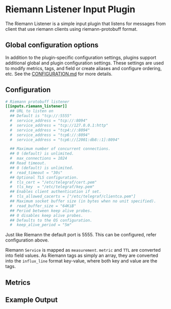 # Riemann Listener Input Plugin

The Riemann Listener is a simple input plugin that listens for messages from
client that use riemann clients using riemann-protobuff format.

## Global configuration options <!-- @/docs/includes/plugin_config.md -->

In addition to the plugin-specific configuration settings, plugins support
additional global and plugin configuration settings. These settings are used to
modify metrics, tags, and field or create aliases and configure ordering, etc.
See the [CONFIGURATION.md][CONFIGURATION.md] for more details.

[CONFIGURATION.md]: ../../../docs/CONFIGURATION.md#plugins

## Configuration

```toml @sample.conf
# Riemann protobuff listener
[[inputs.riemann_listener]]
  ## URL to listen on
  ## Default is "tcp://:5555"
  #  service_address = "tcp://:8094"
  #  service_address = "tcp://127.0.0.1:http"
  #  service_address = "tcp4://:8094"
  #  service_address = "tcp6://:8094"
  #  service_address = "tcp6://[2001:db8::1]:8094"

  ## Maximum number of concurrent connections.
  ## 0 (default) is unlimited.
  #  max_connections = 1024
  ## Read timeout.
  ## 0 (default) is unlimited.
  #  read_timeout = "30s"
  ## Optional TLS configuration.
  #  tls_cert = "/etc/telegraf/cert.pem"
  #  tls_key  = "/etc/telegraf/key.pem"
  ## Enables client authentication if set.
  #  tls_allowed_cacerts = ["/etc/telegraf/clientca.pem"]
  ## Maximum socket buffer size (in bytes when no unit specified).
  #  read_buffer_size = "64KiB"
  ## Period between keep alive probes.
  ## 0 disables keep alive probes.
  ## Defaults to the OS configuration.
  #  keep_alive_period = "5m"
```

Just like Riemann the default port is 5555. This can be configured, refer
configuration above.

Riemann `Service` is mapped as `measurement`. `metric` and `TTL` are converted
into field values.  As Riemann tags as simply an array, they are converted into
the `influx_line` format key-value, where both key and value are the tags.

## Metrics

## Example Output

